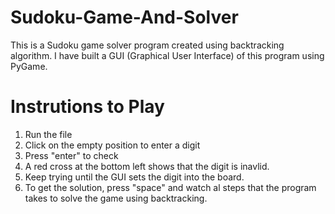 # Sudoku-Game-And-Solver

This is a Sudoku game solver program created using backtracking algorithm. I have built a GUI (Graphical User Interface) of this program using PyGame. 


# Instrutions to Play
1. Run the file
2. Click on the empty position to enter a digit
3. Press "enter" to check 
4. A red cross at the bottom left shows that the digit is inavlid. 
5. Keep trying until the GUI sets the digit into the board.
6. To get the solution, press "space" and watch al steps that the program takes to solve the game using backtracking.
